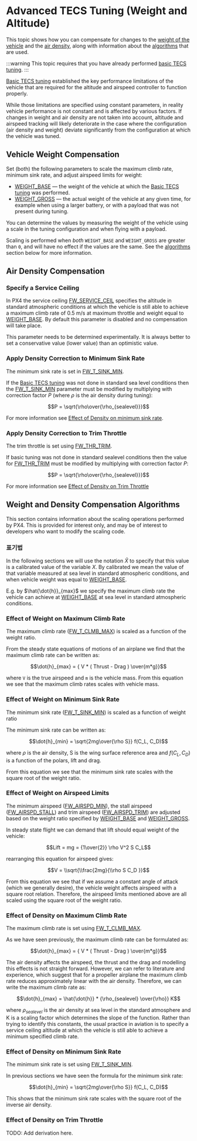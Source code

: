# Advanced TECS Tuning (Weight and Altitude)

This topic shows how you can compensate for changes to the [weight of the vehicle](#vehicle-weight-compensation) and the [air density](#air-density-compensation), along with information about the [algorithms](#weight-and-density-compensation-algorithms) that are used.

:::warning
This topic requires that you have already performed [basic TECS tuning](../config_fw/position_tuning_guide_fixedwing.md#tecs-tuning-altitude-and-airspeed).
:::

[Basic TECS tuning](../config_fw/position_tuning_guide_fixedwing.md#tecs-tuning-altitude-and-airspeed) established the key performance limitations of the vehicle that are required for the altitude and airspeed controller to function properly.

While those limitations are specified using constant parameters, in reality vehicle performance is not constant and is affected by various factors.
If changes in weight and air density are not taken into account, altitude and airspeed tracking will likely deteriorate in the case where the configuration (air density and weight) deviate significantly from the configuration at which the vehicle was tuned.

## Vehicle Weight Compensation

Set (both) the following parameters to scale the maximum climb rate, minimum sink rate, and adjust airspeed limits for weight:

- [WEIGHT_BASE](../advanced_config/parameter_reference.md#WEIGHT_BASE) — the weight of the vehicle at which the [Basic TECS tuning](../config_fw/position_tuning_guide_fixedwing.md#tecs-tuning-altitude-and-airspeed) was performed.
- [WEIGHT_GROSS](../advanced_config/parameter_reference.md#WEIGHT_BASE) — the actual weight of the vehicle at any given time, for example when using a larger battery, or with a payload that was not present during tuning.

You can determine the values by measuring the weight of the vehicle using a scale in the tuning configuration and when flying with a payload.

Scaling is performed when _both_ `WEIGHT_BASE` and `WEIGHT_GROSS` are greater than `0`, and will have no effect if the values are the same.
See the [algorithms](#weight-and-density-compensation-algorithms) section below for more information.

## Air Density Compensation

### Specify a Service Ceiling

In PX4 the service ceiling [FW_SERVICE_CEIL](../advanced_config/parameter_reference.md#FW_SERVICE_CEIL) specifies the altitude in standard atmospheric conditions at which the vehicle is still able to achieve a maximum climb rate of 0.5 m/s at maximum throttle and weight equal to [WEIGHT_BASE](../advanced_config/parameter_reference.md#WEIGHT_BASE).
By default this parameter is disabled and no compensation will take place.

This parameter needs to be determined experimentally.
It is always better to set a conservative value (lower value) than an optimistic value.

### Apply Density Correction to Minimum Sink Rate

The minimum sink rate is set in [FW_T_SINK_MIN](../advanced_config/parameter_reference.md#FW_T_SINK_MIN).

If the [Basic TECS tuning](../config_fw/position_tuning_guide_fixedwing.md#tecs-tuning-altitude-and-airspeed) was not done in standard sea level conditions then the [FW_T_SINK_MIN](../advanced_config/parameter_reference.md#FW_T_SINK_MIN) parameter must be modified by multiplying with correction factor $P$ (where $\rho$ is the air density during tuning):

$$P = \sqrt{\rho\over{\rho_{sealevel}}}$$

For more information see [Effect of Density on minimum sink rate](#effect-of-density-on-minimum-sink-rate).

### Apply Density Correction to Trim Throttle

The trim throttle is set using [FW_THR_TRIM](../advanced_config/parameter_reference.md#FW_THR_TRIM).

If basic tuning was not done in standard sealevel conditions then the value for [FW_THR_TRIM](../advanced_config/parameter_reference.md#FW_THR_TRIM) must be modified by multiplying with correction factor $P$:

$$P = \sqrt{\rho\over{\rho_{sealevel}}}$$

For more information see [Effect of Density on Trim Throttle](#effect-of-density-on-trim-throttle)

## Weight and Density Compensation Algorithms

This section contains information about the scaling operations performed by PX4.
This is provided for interest only, and may be of interest to developers who want to modify the scaling code.

### 표기법

In the following sections we will use the notation $\hat X$ to specify that this value is a calibrated value of the variable $X$.
By calibrated we mean the value of that variable measured at sea level in standard atmospheric conditions, and when vehicle weight was equal to [WEIGHT_BASE](../advanced_config/parameter_reference.md#WEIGHT_BASE).

E.g. by $\hat{\dot{h}}_{max}$ we specify the maximum climb rate the vehicle can achieve at [WEIGHT_BASE](../advanced_config/parameter_reference.md#WEIGHT_BASE) at sea level in standard atmospheric conditions.

### Effect of Weight on Maximum Climb Rate

The maximum climb rate ([FW_T_CLMB_MAX](../advanced_config/parameter_reference.md#FW_T_CLMB_MAX)) is scaled as a function of the weight ratio.

From the steady state equations of motions of an airplane we find that the maximum climb rate can be written as:

$$\dot{h}_{max} = { V * ( Thrust - Drag ) \over{m*g}}$$

where `V` is the true airspeed and `m` is the vehicle mass.
From this equation we see that the maximum climb rates scales with vehicle mass.

### Effect of Weight on Minimum Sink Rate

The minimum sink rate ([FW_T_SINK_MIN](../advanced_config/parameter_reference.md#FW_T_SINK_MIN)) is scaled as a function of weight ratio

The minimum sink rate can be written as:

$$\dot{h}_{min} = \sqrt{2mg\over{\rho S}} f(C_L, C_D)$$

where $\rho$ is the air density, S is the wing surface reference area and $f(C_L, C_D)$ is a function of the polars, lift and drag.

From this equation we see that the minimum sink rate scales with the square root of the weight ratio.

### Effect of Weight on Airspeed Limits

The minimum airspeed ([FW_AIRSPD_MIN](../advanced_config/parameter_reference.md#FW_AIRSPD_MIN)), the stall airspeed ([FW_AIRSPD_STALL](../advanced_config/parameter_reference.md#FW_AIRSPD_STALL)) and trim airspeed ([FW_AIRSPD_TRIM](../advanced_config/parameter_reference.md#FW_AIRSPD_TRIM)) are adjusted based on the weight ratio specified by [WEIGHT_BASE](../advanced_config/parameter_reference.md#WEIGHT_BASE) and [WEIGHT_GROSS](../advanced_config/parameter_reference.md#WEIGHT_GROSS).

In steady state flight we can demand that lift should equal weight of the vehicle:

$$Lift = mg = {1\over{2}} \rho V^2 S C_L$$

rearranging this equation for airspeed gives:

$$V = \\sqrt{\\frac{2mg}{\\rho S C_D }}$$

From this equation we see that if we assume a constant angle of attack (which we generally desire), the vehicle weight affects airspeed with a square root relation.
Therefore, the airspeed limits mentioned above are all scaled using the square root of the weight ratio.

### Effect of Density on Maximum Climb Rate

The maximum climb rate is set using [FW_T_CLMB_MAX](../advanced_config/parameter_reference.md#FW_T_CLMB_MAX).

As we have seen previously, the maximum climb rate can be formulated as:

$$\dot{h}_{max} = { V * ( Thrust - Drag ) \over{m*g}}$$

The air density affects the airspeed, the thrust and the drag and modelling this effects is not straight forward.
However, we can refer to literature and experience, which suggest that for a propeller airplane the maximum climb rate reduces approximately linear with the air density.
Therefore, we can write the maximum climb rate as:

$$\dot{h}_{max} = \hat{\dot{h}} * {\rho_{sealevel} \over{\rho}} K$$

where $\rho_{sealevel}$ is the air density at sea level in the standard atmosphere and K is a scaling factor which determines the slope of the function.
Rather than trying to identify this constants, the usual practice in aviation is to specify a service ceiling altitude at which the vehicle is still able to achieve a minimum specified climb rate.

### Effect of Density on Minimum Sink Rate

The minimum sink rate is set using [FW_T_SINK_MIN](../advanced_config/parameter_reference.md#FW_T_SINK_MIN).

In previous sections we have seen the formula for the minimum sink rate:

$$\dot{h}_{min} = \sqrt{2mg\over{\rho S}} f(C_L, C_D)$$

This shows that the minimum sink rate scales with the square root of the inverse air density.

### Effect of Density on Trim Throttle

TODO: Add derivation here.
